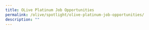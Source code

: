 ```yaml
---
title: OLive Platinum Job Opportunities
permalink: /olive/spotlight/olive-platinum-job-opportunities/
description: ""
---
```

